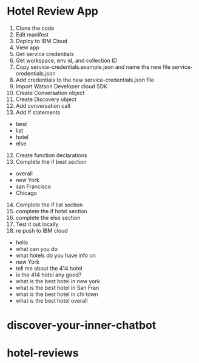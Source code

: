 # Hotel Review App

1. Clone the code
2. Edit manifest
3. Deploy to IBM Cloud
4. View app
4. Get service credentials
6. Get workspace, env id, and collection ID
5. Copy service-credentials.example.json and name the new file service-credentials.json
6. Add credentials to the new service-credentials.json file
7. Import Watson Developer cloud SDK
8. Create Conversation object
9. Create Discovery object
10. Add conversation call 
11. Add If statements
  - best
  - list
  - hotel
  - else
12. Create function declarations
13. Complete the if best section
  - overall
  - new York
  - san Francisco
  - Chicago
14. Complete the if list section
15. complete the if hotel section
16. complete the else section
17. Test it out locally
18. re push to IBM cloud
  - hello
  - what can you do
  - what hotels do you have info on
  - new York
  - tell me about the 414 hotel
  - is the 414 hotel any good?
  - what is the best hotel in new york
  - what is the best hotel in San Fran
  - what is the best hotel in chi town
  - what is the best hotel overall
# discover-your-inner-chatbot
# hotel-reviews
